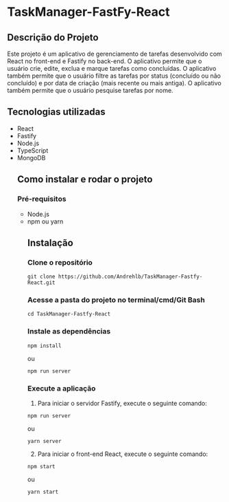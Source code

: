 <h1> TaskManager-FastFy-React</h1>

<h2> Descrição do Projeto </h2>

Este projeto é um aplicativo de gerenciamento de tarefas desenvolvido com React no front-end e Fastify no back-end. O aplicativo permite que o usuário crie, edite, exclua e marque tarefas como concluídas. O aplicativo também permite que o usuário filtre as tarefas por status (concluído ou não concluído) e por data de criação (mais recente ou mais antiga). O aplicativo também permite que o usuário pesquise tarefas por nome.

<h2> Tecnologias utilizadas </h2>

<ul>
  <li>React</li>
  <li>Fastify</li>
  <li>Node.js</li>
  <li>TypeScript</li>
  <li>MongoDB</li>

<h2> Como instalar e rodar o projeto </h2>

<h3> Pré-requisitos </h3>

<ul>
  <li>Node.js</li>
  <li>npm ou yarn</li>


<h2> Instalação </h2>

<h3> Clone o repositório </h3>

```
git clone https://github.com/Andrehlb/TaskManager-Fastfy-React.git
```

<h3> Acesse a pasta do projeto no terminal/cmd/Git Bash </h3>

```
cd TaskManager-Fastfy-React
```

<h3> Instale as dependências </h3>

```
npm install
```

ou

```
npm run server
```

<h3> Execute a aplicação </h3>

1. Para iniciar o servidor Fastify, execute o seguinte comando:

```
npm run server
```

ou

```
yarn server
```

2. Para iniciar o front-end React, execute o seguinte comando:

```
npm start
```

ou

```
yarn start
```
